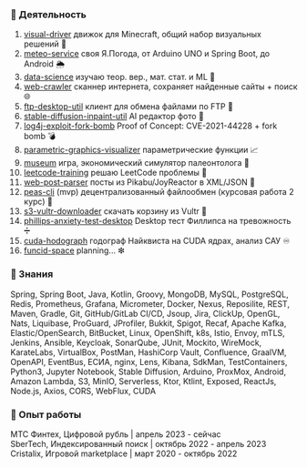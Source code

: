 ### 📂 Деятельность

1. <a href="https://github.com/funcid/visual-driver">visual-driver</a> движок для Minecraft, общий набор визуальных решений 💎
2. <a href="https://github.com/funcid/meteo-service">meteo-service</a> своя Я.Погода, от Arduino UNO и Spring Boot, до Android 🌦
3. <a href="https://github.com/funcid/data-science">data-science</a> изучаю теор. вер., мат. стат. и ML 🧠
4. <a href="https://github.com/funcid/web-crawler">web-crawler</a> cканнер интернета, сохраняет найденные сайты + поиск 🌐
5. <a href="https://github.com/funcid/ftp-desktop-util">ftp-desktop-util</a> клиент для обмена файлами по FTP 📂
6. <a href="https://github.com/funcid/stable-diffusion-inpaint-util">stable-diffusion-inpaint-util</a> AI редактор фото 🔄
7. <a href="https://github.com/funcid/log4j-exploit-fork-bomb">log4j-exploit-fork-bomb</a> Proof of Concept: CVE-2021-44228 + fork bomb 💣
8. <a href="https://github.com/funcid/parametric-graphics-visualizer">parametric-graphics-visualizer</a> параметрические функции 📈
9. <a href="https://github.com/cristalix-developers/museum">museum</a> игра, экономический симулятор палеонтолога 🏦
10. <a href="https://github.com/funcid/leetcode-training">leetcode-training</a> решаю LeetCode проблемы 👺
11. <a href="https://github.com/funcid/web-post-parser">web-post-parser</a> посты из Pikabu/JoyReactor в XML/JSON 📄
12. <a href="https://github.com/funcid/peas-cli">peas-cli</a> (mvp) децентрализованный файлообмен (курсовая работа 2 курс) 📲
13. <a href="https://github.com/funcid/s3-vultr-downloader">s3-vultr-downloader</a> скачать корзину из Vultr 💫
14. <a href="https://github.com/funcid/phillips-anxiety-test-desktop">phillips-anxiety-test-desktop</a> Desktop тест Филлипса на тревожность ➗
15. <a href="https://github.com/funcid/cuda-hodograph">cuda-hodograph</a> годограф Найквиста на CUDA ядрах, анализ САУ ♾
16. <a href="https://github.com/funcid/funcid-space">funcid-space</a> planning... ❇

### 🧠 Знания 
Spring, Spring Boot, Java, Kotlin, Groovy, MongoDB, MySQL, PostgreSQL, Redis, Prometheus, Grafana, Micrometer, Docker, Nexus, Reposilite, REST, Maven, Gradle, Git, GitHub/GitLab CI/CD, Jsoup, Jira, ClickUp, OpenGL, Nats, Liquibase, ProGuard, JProfiler, Bukkit, Spigot, Recaf, Apache Kafka, Elastic/OpenSearch, BitBucket, Linux, OpenShift, k8s, Istio, Envoy, mTLS, Jenkins, Ansible, Keycloak, SonarQube, JUnit, Mockito, WireMock, KarateLabs, VirtualBox, PostMan, HashiCorp Vault, Confluence, GraalVM, OpenAPI, EventBus, ЕСИА, nginx, Lens, Kibana, SdkMan, TestContainers, Python3, Jupyter Notebook, Stable Diffusion, Arduino, ProxMox, Android, Amazon Lambda, S3, MinIO, Serverless, Ktor, Ktlint, Exposed, ReactJs, Node.js, Axios, CORS, WebFlux, CUDA



### 💎 Опыт работы

МТС Финтех, Цифровой рубль | апрель 2023 - сейчас<br>
SberTech, Индексированный поиск | октябрь 2022 - апрель 2023<br>
Cristalix, Игровой marketplace | март 2020 - октябрь 2022<br>
